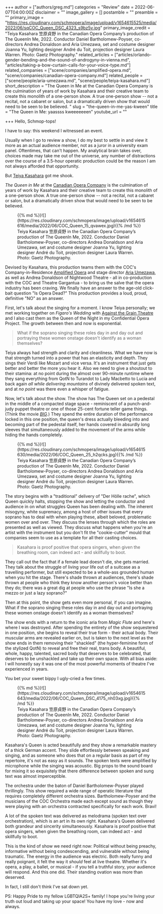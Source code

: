 +++
author = ["authors/greg.md"]
categories = "Review"
date = 2022-06-07T04:00:00Z
disclaimer = ""
image_gallery = []
postamble = ""
preamble = ""
primary_image = "https://res.cloudinary.com/schmopera/image/upload/v1654615525/media/2022/06/sqCOC_Queen_DSC_4323_s9bz5v.jpg"
primary_image_credit = "Teiya Kasahara 笠原貞野 in the Canadian Opera Company’s production of The QueenIn Me, 2022. Conductor Daniel Bartholomew-Poyser, co-directors Andrea Donaldson and Aria Umezawa, set and costume designer Joanna Yu, lighting designer André du Toit, projection designer Laura Warren. Photo: Gaetz Photography."
related_articles = ["articles/orlando-gender-bending-and-the-sound-of-androgyny-in-vienna.md", "articles/taking-a-bow-curtain-calls-for-your-voice-type.md"]
related_companies = ["scene/companies/amplified-opera.md", "scene/companies/canadian-opera-company.md"]
related_people = ["scene/people/aria-umezawa.md", "scene/people/teiya-kasahara.md"]
short_description = "The Queen in Me at the Canadian Opera Company is the culmination of years of work by Kasahara and their creative team to create this monolith of a one-person show. A true one-person show -- not a recital, not a cabaret or salon, but a dramatically driven show that would need to be seen to be believed. "
slug = "the-queen-in-me-yas-kween"
title = "The Queen in Me: yaassss kweeeeeeen"
youtube_url = ""

+++
Hello, Schmop-tops!

I have to say: this weekend I witnessed an event.

Usually when I go to review a show, I do my best to settle in and view it more as an actual audience member, not as a juror in a university exam panel. Oftentimes, that can't happen. My analytical brain takes over, choices made may take me out of the universe, any number of distractions over the course of a 3.5-hour operatic production could be the reason I am not always afforded that opportunity.

But [Teiya Kasahara](/scene/people/teiya-kasahara/) got me shook.

_The Queen in Me_ at the [Canadian Opera Company](/scene/companies/canadian-opera-company/) is the culmination of years of work by Kasahara and their creative team to create this monolith of a one-person show. A true one-person show -- not a recital, not a cabaret or salon, but a dramatically driven show that would need to be seen to be believed.

<figure data-type="image">{{% md %}}![](https://res.cloudinary.com/schmopera/image/upload/v1654615616/media/2022/06/COC_Queen_15_qvawex.jpg){{% /md %}}

<figcaption>Teiya Kasahara 笠原貞野 in the Canadian Opera Company’s production of The QueenIn Me, 2022. Conductor Daniel Bartholomew-Poyser, co-directors Andrea Donaldson and Aria Umezawa, set and costume designer Joanna Yu, lighting designer André du Toit, projection designer Laura Warren. Photo: Gaetz Photography.</figcaption>

</figure>

Devised by Kasahara, this production teams them with the COC's Company-in-Residence [Amplified Opera](/scene/companies/amplified-opera/) and stage director [Aria Umezawa](/scene/people/aria-umezawa/), as well as Andrea Donaldson of Nightwood Theatre - all in co-production with the COC and Theatre Gargantua - to bring us the salve that the opera industry has been craving. We finally have an answer to the age-old click-bait question "Is Opera Dead?" This production provides a loud, proud, definitive "NO" as an answer.

First, let's talk about the singing for a moment. I know Teiya personally; we met working together on _Figaro's Wedding_ with [Against the Grain Theatre](/scene/companies/against-the-grain-theatre/) and I also cast them as the Queen of the Night in my Confidential Opera Project. The growth between then and now is exponential.

> What if the soprano singing these roles day in and day out and portraying these women onstage doesn't identify as a woman themselves?

Teiya always had strength and clarity and cleanliness. What we have now is that strength turned into a power that has an elasticity and depth. They sings their Verdi like Mozart and vice versa. It's an instrument that just gets better and better the more you hear it. Also we need to give a shoutout to their stamina: at no point during the almost over 90-minute runtime where they sang everything from QotN to Turandot to Lady Macbetto to Lucia and back again _all while delivering mountains_ of divinely delivered spoken text, and at _no point_ was there even a whisper of fatigue.

Now, let's talk about the show. The show has The Queen set on a pedestal in the middle of a compacted stage space - reminiscent of a punch-and-judy puppet theatre or one of those 25-cent fortune teller game things. (Think the movie [_BIG_](https://youtu.be/Q6RK4479XD8)_._) They spend the entire duration of the performance locked in this one position, the queen's dress actually bleeding into and becoming part of the pedestal itself, her hands covered in absurdly long sleeves that simultaneously added to the movement of the arms while hiding the hands completely.

<figure data-type="image">{{% md %}}![](https://res.cloudinary.com/schmopera/image/upload/v1654615630/media/2022/06/COC_Queen_25_h2qcks.jpg){{% /md %}}

<figcaption>Teiya Kasahara 笠原貞野 in the Canadian Opera Company’s production of The QueenIn Me, 2022. Conductor Daniel Bartholomew-Poyser, co-directors Andrea Donaldson and Aria Umezawa, set and costume designer Joanna Yu, lighting designer André du Toit, projection designer Laura Warren. Photo: Gaetz Photography.</figcaption>

</figure>

The story begins with a "traditional" delivery of "Der Hölle rache", which Queen quickly halts, stopping the show and letting the conductor and audience in on what struggles Queen has been dealing with. The inherent misogyny, white supremacy, among a host of other issues that every soprano has to deal with when playing these, albeit beloved, problematic women over and over. They discuss the lenses through which the roles are presented as well as viewed. They discuss what happens when you're an artist with the instrument but you don't fit the "cookie-cutter" mould that companies seem to use as a template for all their casting choices.

>  Kasahara is proof positive that opera singers, when given the breathing room, can indeed act - and skillfully to boot.

They call out the fact that if a female lead doesn't die, she gets married. They talk about the struggle of living your life out of a suitcase as a travelling performer, but still expected to be a whole-ass grounded human when you hit the stage. There's shade thrown at audiences, there's shade thrown at people who think they know another person's voice better than they do; there was a great dig at people who use the phrase "Is she a mezzo or just a lazy soprano?"

Then at this point, the show gets even more personal, if you can imagine. What if the soprano singing these roles day in and day out and portraying these women onstage doesn't identify as a woman themselves?

The show ends with a return to the iconic aria from _Magic Flute_ and here's where I was destroyed. After spending the entirety of the show sequestered in one position, she begins to reveal their true form - their actual body. Their muscular arms are revealed earlier on, but is taken to the next level as the show ends in them removing their "shackled" (the hyper-feminine form of the stylized QotN) to reveal and free their real, trans body. A beautiful, whole, happy, talented, sacred body that deserves to be celebrated, that deserves to be unshackled and take up their own space. With all bias aside: I will honestly say it was one of the most powerful moments of theatre I've experienced in years.

You bet your sweet bippy I ugly-cried a few times.

<figure data-type="image">{{% md %}}![](https://res.cloudinary.com/schmopera/image/upload/v1654615643/media/2022/06/COC_Queen_DSC_4175_nh03xg.jpg){{% /md %}}

<figcaption>Teiya Kasahara 笠原貞野 in the Canadian Opera Company’s production of The QueenIn Me, 2022. Conductor Daniel Bartholomew-Poyser, co-directors Andrea Donaldson and Aria Umezawa, set and costume designer Joanna Yu, lighting designer André du Toit, projection designer Laura Warren. Photo: Gaetz Photography.</figcaption>

</figure>

Kasahara's Queen is acted beautifully and they show a remarkable mastery of a thick German accent. They slide effortlessly between speaking and singing, and as someone who does that on a regular basis as part of my repertoire, it's not as easy as it sounds. The spoken texts were amplified by microphone while the singing was acoustic. Big props to the sound board for mixing it so exquisitely that there difference between spoken and sung text was almost imperceptible.

The orchestra under the baton of Daniel Bartholomew-Poyser played thrillingly. This show required a wide range of operatic literature that requires completely different orchestra sizes. Bartholomew-Poyser and the musicians of the COC Orchestra made each except sound as though they were playing with an orchestra contracted specifically for each work. Bravi!

A lot of the spoken text was delivered as melodrama (spoken text over orchestration), which is an art in its own right. Kasahara's Queen delivered both grandeur and sincerity simultaneously. Kasahara is proof positive that opera singers, when given the breathing room, can indeed act - and skillfully to boot.

This is the kind of show we need right now: Political without being preachy, informative without being condescending, and vulnerable without being traumatic. The energy in the audience was electric. Both really funny and really poignant, it felt the way it _should_ feel at live theatre. Whether it's opera, a play, a ballet, or musical - if you tell a truthful story, your audience will respond. And this one did. Their standing ovation was more than deserved.

In fact, I still don't think I've sat down yet.

PS: Happy Pride to my fellow LGBTQIA2S+ family! I hope you're living your truth out loud and taking up your space! You have my love - now and always.